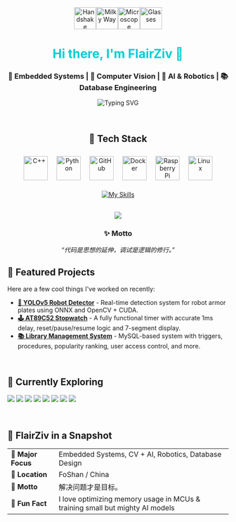 <!--
## Hi there 👋
**flairziv/flairziv** is a ✨ _special_ ✨ repository because its `README.md` (this file) appears on your GitHub profile.

Here are some ideas to get you started:

- 🔭 I’m currently working on ...
- 🌱 I’m currently learning ...
- 👯 I’m looking to collaborate on ...
- 🤔 I’m looking for help with ...
- 💬 Ask me about ...
- 📫 How to reach me: ...
- 😄 Pronouns: ...
- ⚡ Fun fact: ...
-->

<div align="center">

  <!-- Welcome Emojis -->
  <div style="display: flex; justify-content: center; align-items: center;">
    <img src="https://raw.githubusercontent.com/Tarikul-Islam-Anik/Animated-Fluent-Emojis/master/Emojis/Hand%20gestures/Handshake.png" alt="Handshake" width="50" height="50" />
    <img src="https://raw.githubusercontent.com/Tarikul-Islam-Anik/Animated-Fluent-Emojis/master/Emojis/Travel%20and%20places/Milky%20Way.png" alt="Milky Way" width="50" height="50" />
    <img src="https://raw.githubusercontent.com/Tarikul-Islam-Anik/Animated-Fluent-Emojis/master/Emojis/Objects/Microscope.png" alt="Microscope" width="50" height="50" />
    <img src="https://raw.githubusercontent.com/Tarikul-Islam-Anik/Animated-Fluent-Emojis/master/Emojis/Objects/Glasses.png" alt="Glasses" width="50" height="50" />
  </div>

  <h1 style="color: #00CED1;">Hi there, I'm FlairZiv 👋</h1>
  <h3>🏹 Embedded Systems | 🤖 Computer Vision | 🧠 AI & Robotics | 📚 Database Engineering</h3>

  ![Typing SVG](https://readme-typing-svg.demolab.com?font=Fira+Code&duration=4000&pause=1000&color=00BFFF&vCenter=true&width=600&lines=Welcome+to+my+GitHub!;Exploring+the+intersection+of+hardware+and+AI.;Building+with+code%2C+logic+and+vision.)

  <br />

<!-- Tech Stack -->
<h2>🧰 Tech Stack</h2>
<div style="display: flex; flex-wrap: wrap; justify-content: center; gap: 20px; padding: 10px 0;">
  <img src="https://cdn.jsdelivr.net/gh/devicons/devicon/icons/cplusplus/cplusplus-original.svg" alt="C++" width="55" height="55"/>
  <img src="https://cdn.jsdelivr.net/gh/devicons/devicon/icons/python/python-original.svg" alt="Python" width="55" height="55"/>
  <img src="https://cdn.jsdelivr.net/gh/devicons/devicon/icons/github/github-original.svg" alt="GitHub" width="55" height="55"/>
  <img src="https://cdn.jsdelivr.net/gh/devicons/devicon/icons/docker/docker-original.svg" alt="Docker" width="55" height="55"/>
  <img src="https://cdn.jsdelivr.net/gh/devicons/devicon/icons/raspberrypi/raspberrypi-original.svg" alt="Raspberry Pi" width="55" height="55"/>
  <img src="https://cdn.jsdelivr.net/gh/devicons/devicon/icons/linux/linux-original.svg" alt="Linux" width="55" height="55"/>
</div>


  <!-- Skill Icons -->
  [![My Skills](https://skillicons.dev/icons?i=c,cpp,py,opencv,pytorch,matlab,git,vscode,pycharm,anaconda,docker,mysql,raspberrypi,linux&theme=light)](https://skillicons.dev)

  <br />

  <!-- Quote -->
  <img src="https://quotes-github-readme.vercel.app/api?type=horizontal&theme=light&quote=技术不是终点，解决问题才是目标。&author=FlairZiv" />


  <br />

  <!-- Motto -->
  <h3>✨ Motto</h3>
  <p><i>“代码是思想的延伸，调试是逻辑的修行。”</i></p>

</div>

<!-- 🚀 Pinned Projects -->
<h2>🚀 Featured Projects</h2>
<p>Here are a few cool things I've worked on recently:</p>

<ul>
  <li><a href="https://github.com/FlairZiv/YOLOv5-Robot-Detector"><b>🎯 YOLOv5 Robot Detector</b></a> - Real-time detection system for robot armor plates using ONNX and OpenCV + CUDA.</li>
  <li><a href="https://github.com/FlairZiv/AT89C52-Stopwatch"><b>🕹️ AT89C52 Stopwatch</b></a> - A fully functional timer with accurate 1ms delay, reset/pause/resume logic and 7-segment display.</li>
  <li><a href="https://github.com/FlairZiv/Library-System-SQL"><b>📚 Library Management System</b></a> - MySQL-based system with triggers, procedures, popularity ranking, user access control, and more.</li>
</ul>

<br />

<!-- 🧠 Recently Exploring -->
<h2>🧠 Currently Exploring</h2>
<p>
  <img src="https://img.shields.io/badge/-YOLOv5-orange" />
  <img src="https://img.shields.io/badge/-YOLOv8-red" />
  <img src="https://img.shields.io/badge/-KF%20Tracking-purple" />
  <img src="https://img.shields.io/badge/-EKF%20Tracking-yellow" />
  <img src="https://img.shields.io/badge/-OpenCV-blue" />
  <img src="https://img.shields.io/badge/-ROS2-cyan" />
  <img src="https://img.shields.io/badge/-OpenVINO-teal" />
  <img src="https://img.shields.io/badge/-Jetson%20Nano-green" />
</p>

<br />

<!-- 🎯 Profile Cards -->
<h2>🎯 FlairZiv in a Snapshot</h2>

<table>
  <tr>
    <td><b>🔬 Major Focus</b></td>
    <td>Embedded Systems, CV + AI, Robotics, Database Design</td>
  </tr>
  <tr>
    <td><b>📍 Location</b></td>
    <td>FoShan / China</td>
  </tr>
  <tr>
    <td><b>📖 Motto</b></td>
    <td>解决问题才是目标。</td>
  </tr>
  <tr>
    <td><b>🧠 Fun Fact</b></td>
    <td>I love optimizing memory usage in MCUs & training small but mighty AI models</td>
  </tr>
</table>
